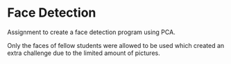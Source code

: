 # Face Detection

Assignment to create a face detection program using PCA.

Only the faces of fellow students were allowed to be used which created an extra challenge due to the limited amount of pictures.
